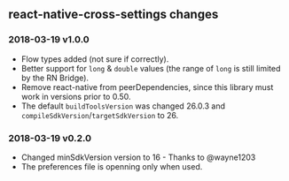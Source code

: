 ## react-native-cross-settings changes

### 2018-03-19 v1.0.0

- Flow types added (not sure if correctly).
- Better support for `long` & `double` values (the range of `long` is still limited by the RN Bridge).
- Remove react-native from peerDependencies, since this library must work in versions prior to 0.50.
- The default `buildToolsVersion` was changed 26.0.3 and `compileSdkVersion`/`targetSdkVersion` to 26.

### 2018-03-19 v0.2.0

- Changed minSdkVersion version to 16 - Thanks to @wayne1203
- The preferences file is openning only when used.
